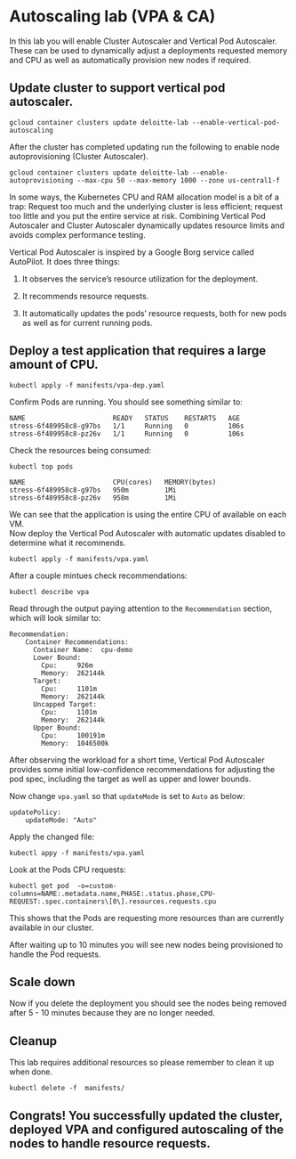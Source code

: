 # Autoscaling lab (VPA & CA)

In this lab you will enable Cluster Autoscaler and Vertical Pod Autoscaler. These can be used to dynamically 
adjust a deployments requested memory and CPU as well as automatically provision new nodes if required. 

## Update cluster to support vertical pod autoscaler.    
```
gcloud container clusters update deloitte-lab --enable-vertical-pod-autoscaling    
```

After the cluster has completed updating run the following to enable node autoprovisioning (Cluster Autoscaler).   
```
gcloud container clusters update deloitte-lab --enable-autoprovisioning --max-cpu 50 --max-memory 1000 --zone us-central1-f
```

In some ways, the Kubernetes CPU and RAM allocation model is a bit of a trap: Request too much and the underlying cluster is less efficient; request too little and you put the entire service at risk. 
Combining Vertical Pod Autoscaler and Cluster Autoscaler dynamically updates resource limits and avoids complex performance testing.

Vertical Pod Autoscaler is inspired by a Google Borg service called AutoPilot. It does three things:

1. It observes the service’s resource utilization for the deployment.

2. It recommends resource requests.

3. It automatically updates the pods’ resource requests, both for new pods as well as for current running pods.

## Deploy a test application that requires a large amount of CPU. 
```
kubectl apply -f manifests/vpa-dep.yaml 
```

Confirm Pods are running. You should see something similar to: 
```
NAME                      READY   STATUS    RESTARTS   AGE
stress-6f489958c8-g97bs   1/1     Running   0          106s
stress-6f489958c8-pz26v   1/1     Running   0          106s
```

Check the resources being consumed: 
```
kubectl top pods   

NAME                      CPU(cores)   MEMORY(bytes)   
stress-6f489958c8-g97bs   950m         1Mi             
stress-6f489958c8-pz26v   958m         1Mi            
```

We can see that the  application is using the entire CPU of available on each VM.   
Now deploy the Vertical Pod Autoscaler with automatic updates disabled to determine what it recommends. 
```
kubectl apply -f manifests/vpa.yaml
```

After a couple mintues check recommendations:   

```
kubectl describe vpa
```

Read through the output paying attention to the `Recommendation` section, which will look similar to: 
```
Recommendation:
    Container Recommendations:
      Container Name:  cpu-demo
      Lower Bound:
        Cpu:     926m
        Memory:  262144k
      Target:
        Cpu:     1101m
        Memory:  262144k
      Uncapped Target:
        Cpu:     1101m
        Memory:  262144k
      Upper Bound:
        Cpu:     100191m
        Memory:  1046500k
```

After observing the workload for a short time, Vertical Pod Autoscaler provides some initial low-confidence recommendations 
for adjusting the pod spec, including the target as well as upper and lower bounds.   

Now change `vpa.yaml` so that `updateMode` is set to `Auto` as below:  
```
updatePolicy:
    updateMode: "Auto"
```

Apply the changed file: 
```
kubectl appy -f manifests/vpa.yaml
```

Look at the Pods CPU requests:
```
kubectl get pod  -o=custom-columns=NAME:.metadata.name,PHASE:.status.phase,CPU-REQUEST:.spec.containers\[0\].resources.requests.cpu
```

This shows that the Pods are requesting more resources than are currently available in our cluster. 

After waiting up to 10 minutes you will see new nodes being provisioned to handle the Pod requests. 

## Scale down 
Now if you delete the deployment you should see the nodes being removed after 5 - 10 minutes because they are no longer needed.

## Cleanup
This lab requires additional resources so please remember to clean it up when done. 
```
kubectl delete -f  manifests/
```

## Congrats! You successfully updated the cluster, deployed VPA and configured autoscaling of the nodes to handle resource requests.
